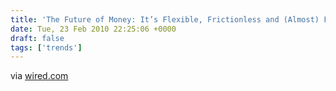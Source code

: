```yaml
---
title: 'The Future of Money: It’s Flexible, Frictionless and (Almost) Free'
date: Tue, 23 Feb 2010 22:25:06 +0000
draft: false
tags: ['trends']
---
```



via [wired.com](http://www.wired.com/magazine/2010/02/ff_futureofmoney/all/1)